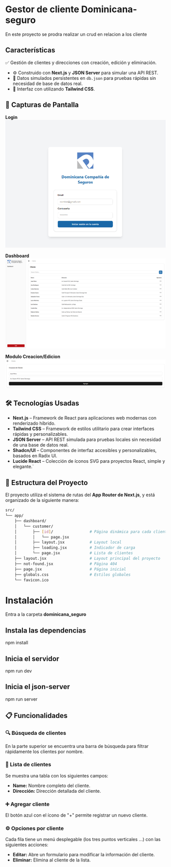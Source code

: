 # Gestor de cliente Dominicana-seguro

En este proyecto se prodra realizar un crud en relacion a los cliente

## Características
✅ Gestión de clientes y direcciones con creación, edición y eliminación.
- ⚙️ Construido con **Next.js** y **JSON Server** para simular una API REST.
- 💾 Datos simulados persistentes en `db.json` para pruebas rápidas sin necesidad de base de datos real.
- 🎨 Interfaz con utilizando **Tailwind CSS**.

## 📸 Capturas de Pantalla

**Login**
![Login](public/login.png)

**Dashboard**
![Login](public/dashboard.png)

**Modulo Creacion/Edicion**
![creacion/edicion](public/modulo.png)


## 🛠️ Tecnologías Usadas
- **Next.js** – Framework de React para aplicaciones web modernas con renderizado híbrido.
- **Tailwind CSS** – Framework de estilos utilitario para crear interfaces rápidas y personalizables.
- **JSON Server** – API REST simulada para pruebas locales sin necesidad de una base de datos real.
- **Shadcn/UI** – Componentes de interfaz accesibles y personalizables, basados en Radix UI.
- **Lucide React** – Colección de íconos SVG para proyectos React, simple y elegante.`

## 📁 Estructura del Proyecto

El proyecto utiliza el sistema de rutas del **App Router de Next.js**, y está organizado de la siguiente manera:

```bash
src/
└── app/
    ├── dashboard/
    │   └── customer/
    │       ├── [id]/                # Página dinámica para cada cliente
    │       │   └── page.jsx
    │       ├── layout.jsx           # Layout local
    │       ├── loading.jsx          # Indicador de carga
    │       └── page.jsx             # Lista de clientes
    ├── layout.jsx                   # Layout principal del proyecto
    ├── not-found.jsx                # Página 404
    ├── page.jsx                     # Página inicial
    ├── globals.css                  # Estilos globales
    └── favicon.ico
```    
# Instalación

Entra a la carpeta
**dominicana_seguro**

## Instala las dependencias
npm install

## Inicia el servidor
npm run dev

## Inicia el json-server
npm run server

## 📋 Funcionalidades

### 🔍 Búsqueda de clientes
En la parte superior se encuentra una barra de búsqueda para filtrar rápidamente los clientes por nombre.

### 📄 Lista de clientes
Se muestra una tabla con los siguientes campos:

- **Name:** Nombre completo del cliente.
- **Dirección:** Dirección detallada del cliente.

### ➕ Agregar cliente
El botón azul con el ícono de "+" permite registrar un nuevo cliente.

### ⚙️ Opciones por cliente
Cada fila tiene un menú desplegable (los tres puntos verticales ...) con las siguientes acciones:

- **Editar:** Abre un formulario para modificar la información del cliente.
- **Eliminar:** Elimina al cliente de la lista. 
